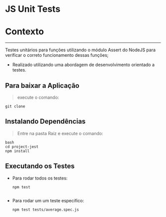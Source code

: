 
# JS Unit Tests
    
# Contexto

---

Testes unitários para funções utilizando o módulo Assert do NodeJS para verificar o correto funcionamento dessas funções;
- Realizado utilizando uma abordagem de desenvolvimento orientado a testes.

## Para baixar a Aplicação

>  execute o comando:

```
git clone 

``` 


## Instalando Dependências

> Entre na pasta Raiz e execute o comando:

```
bash
cd project-jest
npm install

``` 
    
## Executando os Testes

* Para rodar todos os testes:

  ```
  npm test 
     
  ```

* Para rodar um um teste especifico:

  ```
  npm test tests/average.spec.js
     
  ```

